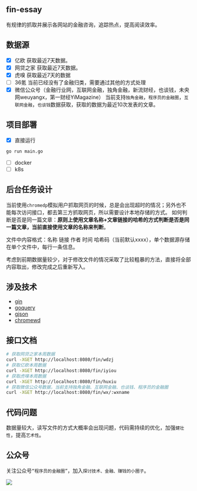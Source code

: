 ## fin-essay

有规律的抓取并展示各网站的金融咨询，追踪热点，提高阅读效率。

## 数据源
- [x] 亿欧
获取最近7天数据。
- [x] 网贷之家
获取最近7天数据。
- [x] 虎嗅
获取最近7天的数据
- [ ] 36氪
当前已经没有了金融归类，需要通过其他的方式处理
- [x] 微信公众号（金融行业网，互联网金融，独角金融，新流财经，也谈钱，未央网weuyangx，第一财经YiMagazine）
当前支持`独角金融`，`程序员的金融圈`，`互联网金融`，`也谈钱`数据获取，获取的数据为最近10次发表的文章。

## 项目部署
- [x] 直接运行
```sh
go run main.go
```
- [ ] docker
- [ ] k8s

## 后台任务设计

当前使用`chromedp`模拟用户抓取网页的时候，总是会出现超时的情况；另外也不能每次访问接口，都去第三方抓取网页，所以需要设计本地存储的方式。
如何判断是否是同一篇文章：**原则上使用文章名称+文章链接的哈希的方式判断是否是同一篇文章，当前直接使用文章的名称来判断**。

文件中内容格式：名称 链接 作者 时间 哈希码（当前默认xxxx），单个数据源存储在单个文件中，每行一条信息。

考虑到前期数据量较少，对于修改文件的情况采取了比较粗暴的方法，直接将全部内容取出，修改完成之后重新写入。

## 涉及技术

- [gin](https://github.com/gin-gonic/gin)
- [goquery](https://github.com/PuerkitoBio/goquery)
- [gjson](https://github.com/tidwall/gjson)
- [chromewd](https://github.com/chromedp/chromedp)

## 接口文档
```sh
# 获取网贷之家本周数据
curl -XGET http://localhost:8080/fin/wdzj
# 获取亿欧本周数据
curl -XGET http://localhost:8080/fin/iyiou
# 获取虎嗅本周数据
curl -XGET http://localhost:8080/fin/huxiu
# 获取微信公众号数据，当前支持独角金融、互联网金融、也谈钱、程序员的金融圈
curl -XGET http://localhost:8080/fin/wx/:wxname
```

## 代码问题

数据量较大，读写文件的方式大概率会出现问题，代码需持续的优化，加强`健壮性`，提高`艺术性`。

## 公众号
关注公众号`“程序员的金融圈”`，加入`探讨技术、金融、赚钱的小圈子`。

![](https://user-gold-cdn.xitu.io/2019/6/9/16b39674126fc0f0?imageView2/0/w/1280/h/960/format/webp/ignore-error/1)
